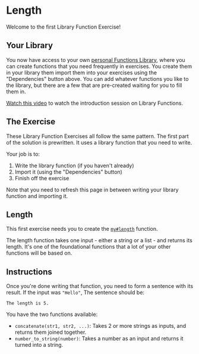 # Length

Welcome to the first Library Function Exercise!

## Your Library

You now have access to your own [personal Functions Library](/bootcamp/custom_functions), where you can create functions that you need frequently in exercises.
You create them in your library them import them into your exercises using the "Dependencies" button above.
You can add whatever functions you like to the library, but there are a few that are pre-created waiting for you to fill them in.

[Watch this video](https://www.youtube.com/live/00tNx4XCJxY?t=1403s) to watch the introduction session on Library Functions.

## The Exercise

These Library Function Exercises all follow the same pattern.
The first part of the solution is prewritten.
It uses a library function that you need to write.

Your job is to:

1. Write the library function (if you haven't already)
2. Import it (using the "Dependencies" button)
3. Finish off the exercise

Note that you need to refresh this page in between writing your library function and importing it.

## Length

This first exercise needs you to create the [`my#length`](/bootcamp/custom_functions/length/edit) function.

The length function takes one input - either a string or a list - and returns its length.
It's one of the foundational functions that a lot of your other functions will be based on.

## Instructions

Once you're done writing that function, you need to form a sentence with its result. If the input was `"Hello"`, The sentence should be:

```
The length is 5.
```

You have the two functions available:

- `concatenate(str1, str2, ...)`: Takes 2 or more strings as inputs, and returns them joined together.
- `number_to_string(number)`: Takes a number as an input and returns it turned into a string.
